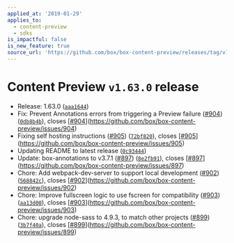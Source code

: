 ```yaml
---
applied_at: '2019-01-29'
applies_to:
  - content-preview
  - sdks
is_impactful: false
is_new_feature: true
source_url: 'https://github.com/box/box-content-preview/releases/tag/v1.63.0'
---
```


# Content Preview `v1.63.0` release


* Release: 1.63.0 ([`aaa1644`](https://github.com/box/box-content-preview/commit[`aaa1644`](https://github.com/box/box-content-preview/commit/aaa1644)))
* Fix: Prevent Annotations errors from triggering a Preview failure ([#904](https://github.com/box/box-content-preview/pull/904)) ([`0db8b4b`](https://github.com/box/box-content-preview/commit[`0db8b4b`](https://github.com/box/box-content-preview/commit/0db8b4b))), closes [[#904](https://github.com/box/box-content-preview/pull/904)](https://github.com/box/box-content-preview/issues/904)
* Fixing self hosting instructions ([#905](https://github.com/box/box-content-preview/pull/905)) ([`72bf820`](https://github.com/box/box-content-preview/commit[`72bf820`](https://github.com/box/box-content-preview/commit/72bf820))), closes [[#905](https://github.com/box/box-content-preview/pull/905)](https://github.com/box/box-content-preview/issues/905)
* Updating README to latest release ([`0c93444`](https://github.com/box/box-content-preview/commit[`0c93444`](https://github.com/box/box-content-preview/commit/0c93444)))
* Update: box-annotations to v3.7.1 ([#897](https://github.com/box/box-content-preview/pull/897)) ([`8e2fb91`](https://github.com/box/box-content-preview/commit[`8e2fb91`](https://github.com/box/box-content-preview/commit/8e2fb91))), closes [[#897](https://github.com/box/box-content-preview/pull/897)](https://github.com/box/box-content-preview/issues/897)
* Chore: Add webpack-dev-server to support local development ([#902](https://github.com/box/box-content-preview/pull/902)) ([`568842c`](https://github.com/box/box-content-preview/commit[`568842c`](https://github.com/box/box-content-preview/commit/568842c))), closes [[#902](https://github.com/box/box-content-preview/pull/902)](https://github.com/box/box-content-preview/issues/902)
* Chore: Improve fullscreen logic to use fscreen for compatibility ([#903](https://github.com/box/box-content-preview/pull/903)) ([`aa13d00`](https://github.com/box/box-content-preview/commit[`aa13d00`](https://github.com/box/box-content-preview/commit/aa13d00))), closes [[#903](https://github.com/box/box-content-preview/pull/903)](https://github.com/box/box-content-preview/issues/903)
* Chore: upgrade node-sass to 4.9.3, to match other projects ([#899](https://github.com/box/box-content-preview/pull/899)) ([`3b7f40a`](https://github.com/box/box-content-preview/commit[`3b7f40a`](https://github.com/box/box-content-preview/commit/3b7f40a))), closes [[#899](https://github.com/box/box-content-preview/pull/899)](https://github.com/box/box-content-preview/issues/899)



